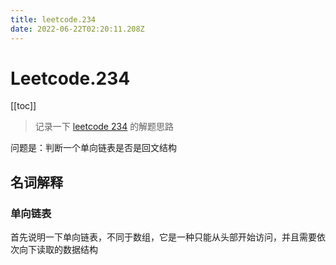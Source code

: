 ```yaml
---
title: leetcode.234
date: 2022-06-22T02:20:11.208Z
---
```


# Leetcode.234

[[toc]]

> 记录一下 [leetcode 234](https://leetcode.com/problems/palindrome-linked-list/) 的解题思路

问题是：判断一个单向链表是否是回文结构

## 名词解释

### 单向链表

首先说明一下单向链表，不同于数组，它是一种只能从头部开始访问，并且需要依次向下读取的数据结构
